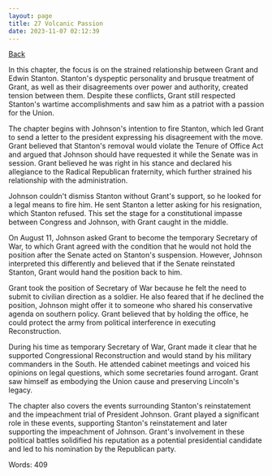```yaml
---
layout: page
title: 27 Volcanic Passion
date: 2023-11-07 02:12:39
---
```


[Back](./)


In this chapter, the focus is on the strained relationship between Grant and Edwin Stanton. Stanton's dyspeptic personality and brusque treatment of Grant, as well as their disagreements over power and authority, created tension between them. Despite these conflicts, Grant still respected Stanton's wartime accomplishments and saw him as a patriot with a passion for the Union.

The chapter begins with Johnson's intention to fire Stanton, which led Grant to send a letter to the president expressing his disagreement with the move. Grant believed that Stanton's removal would violate the Tenure of Office Act and argued that Johnson should have requested it while the Senate was in session. Grant believed he was right in his stance and declared his allegiance to the Radical Republican fraternity, which further strained his relationship with the administration.

Johnson couldn't dismiss Stanton without Grant's support, so he looked for a legal means to fire him. He sent Stanton a letter asking for his resignation, which Stanton refused. This set the stage for a constitutional impasse between Congress and Johnson, with Grant caught in the middle.

On August 11, Johnson asked Grant to become the temporary Secretary of War, to which Grant agreed with the condition that he would not hold the position after the Senate acted on Stanton's suspension. However, Johnson interpreted this differently and believed that if the Senate reinstated Stanton, Grant would hand the position back to him.

Grant took the position of Secretary of War because he felt the need to submit to civilian direction as a soldier. He also feared that if he declined the position, Johnson might offer it to someone who shared his conservative agenda on southern policy. Grant believed that by holding the office, he could protect the army from political interference in executing Reconstruction.

During his time as temporary Secretary of War, Grant made it clear that he supported Congressional Reconstruction and would stand by his military commanders in the South. He attended cabinet meetings and voiced his opinions on legal questions, which some secretaries found arrogant. Grant saw himself as embodying the Union cause and preserving Lincoln's legacy.

The chapter also covers the events surrounding Stanton's reinstatement and the impeachment trial of President Johnson. Grant played a significant role in these events, supporting Stanton's reinstatement and later supporting the impeachment of Johnson. Grant's involvement in these political battles solidified his reputation as a potential presidential candidate and led to his nomination by the Republican party.

Words: 409